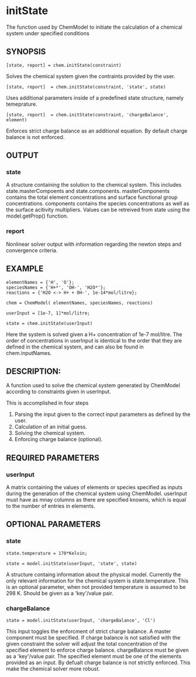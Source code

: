 # initState 

The function used by ChemModel to initiate the calculation of a chemical
system under specified conditions

## SYNOPSIS
~~~~
[state, report] = chem.initState(constraint)
~~~~

Solves the chemical system given the contraints provided by the user. 

~~~~
[state, report]  = chem.initState(constraint, 'state', state)
~~~~

Uses additional parameters inside of a predefined state structure, namely temeprature. 

~~~~
[state, report]  = chem.initState(constraint, 'chargeBalance', element)
~~~~

Enforces strict charge balance as an additional equation. By default charge balance is not enforced.

## OUTPUT
 
### state

A structure containing the solution to the
chemical system. This includes state.masterCompoents and
state.components. masterComponents contains the total
element concentrations and surface functional group
concentrations. components contains the species
concentrations as well as the surface acitivity
multipliers. Values can be retreived from state using the
model.getProp() function.

### report

Nonlinear solver output with information regarding the newton steps and convergence criteria. 

## EXAMPLE

~~~~
elementNames = {'H', 'O'};
speciesNames = {'H+*', 'OH-', 'H2O*'};
reactions = {'H2O <-> H+ + OH-', 1e-14*mol/litre};

chem = ChemModel( elementNames, speciesNames, reactions)

userInput = [1e-7, 1]*mol/litre;

state = chem.initState(userInput)
~~~~

Here the system is solved given a H+ concentration of 1e-7 mol/litre.
The order of concentrations in userInput is identical to the order that
they are defined in the chemical system, and can also be found in 
chem.inputNames.

## DESCRIPTION:
A function used to solve the chemical system generated by
ChemModel according to constraints given in userInput.

This is accomplished in four steps
1. Parsing the input given to the correct input parameters as defined by the user.
2. Calculation of an initial guess.
3. Solving the chemical system.
4. Enforcing charge balance (optional). 

## REQUIRED PARAMETERS
   
### userInput        

A matrix containing the values of elements
or species specified as inputs during the generation of the
chemical system using ChemModel. userInput must have as
mnay columns as there are specified knowns, which is equal
to the number of entries in elements. 
           

## OPTIONAL PARAMETERS
   
### state 

~~~~
state.temperature = 170*Kelvin;

state = model.initState(userInput, 'state', state)
~~~~

A structure containg information about the
physical model. Currently the only relevant information for 
the chemical system is state.temperature. This is an
optional parameter, when not provided temperature is
assumed to be 298 K. Should be given as a 'key'/value pair.

### chargeBalance 

~~~~
state = model.initState(userInput, 'chargeBalance', 'Cl')
~~~~

This input toggles the enforcment of strict
charge balance. A master component must be specified. If
charge balance is not satisfied with the given constraint
the solver will adjust the total concentration of the
specified element to enforce charge balance. chargeBalance
must be given as a 'key'/value pair. The specified element
must be one of the elements provided as an input. By
defualt charge balance is not strictly enforced. This make
the chemical solver more robust. 